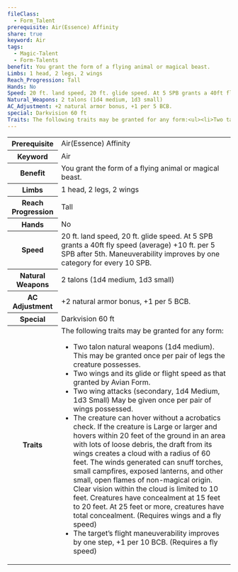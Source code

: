 ```yaml
---
fileClass:
  - Form_Talent
prerequisite: Air(Essence) Affinity
share: true
keyword: Air
tags:
  - Magic-Talent
  - Form-Talents
benefit: You grant the form of a flying animal or magical beast.
Limbs: 1 head, 2 legs, 2 wings
Reach_Progression: Tall
Hands: No
Speed: 20 ft. land speed, 20 ft. glide speed. At 5 SPB grants a 40ft fly speed (average) +10 ft. per 5 SPB after 5th. Maneuverability improves by one category for every 10 SPB.
Natural_Weapons: 2 talons (1d4 medium, 1d3 small)
AC_Adjustment: +2 natural armor bonus, +1 per 5 BCB.
special: Darkvision 60 ft
Traits: The following traits may be granted for any form:<ul><li>Two talon natural weapons (1d4 medium). This may be granted once per pair of legs the creature possesses.</li><li>Two wings and its glide or flight speed as that granted by Avian Form.</li><li>Two wing attacks (secondary, 1d4 Medium, 1d3 Small) May be given once per pair of wings possessed.</li><li>The creature can hover without a acrobatics check. If the creature is Large or larger and hovers within 20 feet of the ground in an area with lots of loose debris, the draft from its wings creates a cloud with a radius of 60 feet. The winds generated can snuff torches, small campfires, exposed lanterns, and other small, open flames of non-magical origin. Clear vision within the cloud is limited to 10 feet. Creatures have concealment at 15 feet to 20 feet. At 25 feet or more, creatures have total concealment. (Requires wings and a fly speed)</li><li>The target’s flight maneuverability improves by one step, +1 per 10 BCB. (Requires a fly speed)</li></ul>
---
```

<p><span style="overflow-x: auto;"><table><tbody><tr><th>Prerequisite</th><td>Air(Essence) Affinity</td></tr><tr><th>Keyword</th><td>Air</td></tr><tr><th>Benefit</th><td>You grant the form of a flying animal or magical beast.</td></tr><tr><th>Limbs</th><td>1 head, 2 legs, 2 wings</td></tr><tr><th>Reach Progression</th><td>Tall</td></tr><tr><th>Hands</th><td>No</td></tr><tr><th>Speed</th><td>20 ft. land speed, 20 ft. glide speed. At 5 SPB grants a 40ft fly speed (average) +10 ft. per 5 SPB after 5th. Maneuverability improves by one category for every 10 SPB.</td></tr><tr><th>Natural Weapons</th><td>2 talons (1d4 medium, 1d3 small)</td></tr><tr><th>AC Adjustment</th><td>+2 natural armor bonus, +1 per 5 BCB.</td></tr><tr><th>Special</th><td>Darkvision 60 ft</td></tr><tr><th>Traits</th><td>The following traits may be granted for any form:<ul><li>Two talon natural weapons (1d4 medium). This may be granted once per pair of legs the creature possesses.</li><li>Two wings and its glide or flight speed as that granted by Avian Form.</li><li>Two wing attacks (secondary, 1d4 Medium, 1d3 Small) May be given once per pair of wings possessed.</li><li>The creature can hover without a acrobatics check. If the creature is Large or larger and hovers within 20 feet of the ground in an area with lots of loose debris, the draft from its wings creates a cloud with a radius of 60 feet. The winds generated can snuff torches, small campfires, exposed lanterns, and other small, open flames of non-magical origin. Clear vision within the cloud is limited to 10 feet. Creatures have concealment at 15 feet to 20 feet. At 25 feet or more, creatures have total concealment. (Requires wings and a fly speed)</li><li>The target’s flight maneuverability improves by one step, +1 per 10 BCB. (Requires a fly speed)</li></ul></td></tr></tbody></table></span></p>
